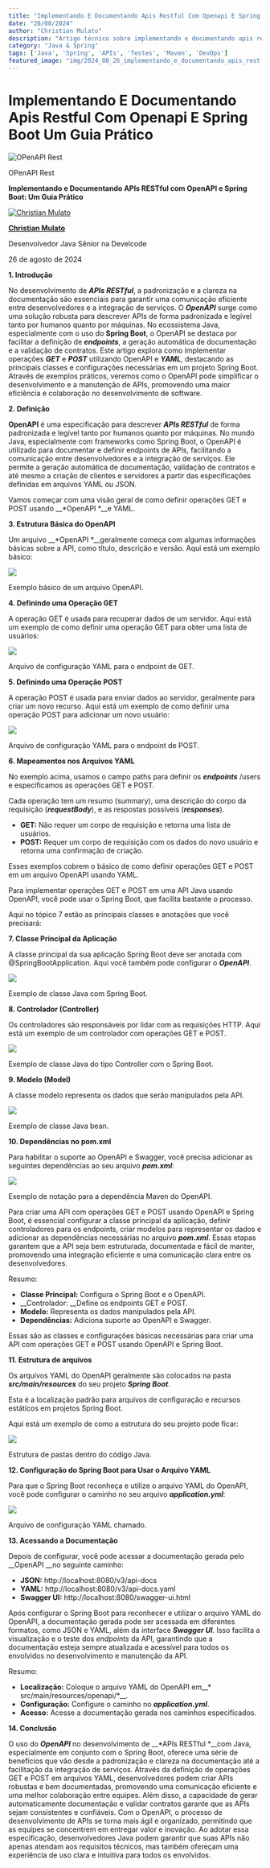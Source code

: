 ```yaml
---
title: "Implementando E Documentando Apis Restful Com Openapi E Spring Boot Um Guia Prático"
date: "26/08/2024"
author: "Christian Mulato"
description: "Artigo técnico sobre implementando e documentando apis restful com openapi e spring boot um guia prático"
category: "Java & Spring"
tags: ['Java', 'Spring', 'APIs', 'Testes', 'Maven', 'DevOps']
featured_image: "img/2024_08_26_implementando_e_documentando_apis_restful_com_openapi_e_spring_boot_um_guia_pratico_featured.jpg"
---
```


# Implementando E Documentando Apis Restful Com Openapi E Spring Boot Um Guia Prático

![OPenAPI Rest](img/image_not_found.png)

OPenAPI Rest

__Implementando e Documentando APIs RESTful com OpenAPI e Spring Boot: Um Guia Prático__

[![Christian Mulato](img/image_not_found.png)](https://www.linkedin.com/in/chmulato/)

__[Christian Mulato](https://www.linkedin.com/in/chmulato/)__

Desenvolvedor Java Sênior na Develcode

26 de agosto de 2024

__1\. Introdução__

 

No desenvolvimento de __*APIs RESTful*__, a padronização e a clareza na documentação são essenciais para garantir uma comunicação eficiente entre desenvolvedores e a integração de serviços\. O __*OpenAPI*__ surge como uma solução robusta para descrever APIs de forma padronizada e legível tanto por humanos quanto por máquinas\. No ecossistema Java, especialmente com o uso do __Spring Boot__, o OpenAPI se destaca por facilitar a definição de __*endpoints*__, a geração automática de documentação e a validação de contratos\. Este artigo explora como implementar operações __*GET*__ e __*POST*__ utilizando OpenAPI e __*YAML*__, destacando as principais classes e configurações necessárias em um projeto Spring Boot\. Através de exemplos práticos, veremos como o OpenAPI pode simplificar o desenvolvimento e a manutenção de APIs, promovendo uma maior eficiência e colaboração no desenvolvimento de software\.

 

__2\. Definição__

 

__OpenAPI__ é uma especificação para descrever __*APIs RESTful*__ de forma padronizada e legível tanto por humanos quanto por máquinas\. No mundo Java, especialmente com frameworks como Spring Boot, o OpenAPI é utilizado para documentar e definir endpoints de APIs, facilitando a comunicação entre desenvolvedores e a integração de serviços\. Ele permite a geração automática de documentação, validação de contratos e até mesmo a criação de clientes e servidores a partir das especificações definidas em arquivos YAML ou JSON\.

Vamos começar com uma visão geral de como definir operações GET e POST usando __*OpenAPI *__e YAML\.

 

__3\. Estrutura Básica do OpenAPI__

 

Um arquivo __*OpenAPI *__geralmente começa com algumas informações básicas sobre a API, como título, descrição e versão\. Aqui está um exemplo básico: 

![](img/image_not_found.png)

Exemplo básico de um arquivo OpenAPI\.

__4\. Definindo uma Operação GET__

 

A operação GET é usada para recuperar dados de um servidor\. Aqui está um exemplo de como definir uma operação GET para obter uma lista de usuários:

![](img/image_not_found.png)

Arquivo de configuração YAML para o endpoint de GET\.

 

__5\. Definindo uma Operação POST__

 

A operação POST é usada para enviar dados ao servidor, geralmente para criar um novo recurso\. Aqui está um exemplo de como definir uma operação POST para adicionar um novo usuário:

![](img/image_not_found.png)

Arquivo de configuração YAML para o endpoint de POST\.

__6\. Mapeamentos nos Arquivos YAML__

 

No exemplo acima, usamos o campo paths para definir os __*endpoints*__ /users e especificamos as operações GET e POST\.

Cada operação tem um resumo \(summary\), uma descrição do corpo da requisição \(__*requestBody*__\), e as respostas possíveis \(__*responses*__\)\.

- __GET:__ Não requer um corpo de requisição e retorna uma lista de usuários\.
- __POST:__ Requer um corpo de requisição com os dados do novo usuário e retorna uma confirmação de criação\.

Esses exemplos cobrem o básico de como definir operações GET e POST em um arquivo OpenAPI usando YAML\.

Para implementar operações GET e POST em uma API Java usando OpenAPI, você pode usar o Spring Boot, que facilita bastante o processo\.

Aqui no tópico 7 estão as principais classes e anotações que você precisará:

 

__7\. Classe Principal da Aplicação__

 

A classe principal da sua aplicação Spring Boot deve ser anotada com @SpringBootApplication\. Aqui você também pode configurar o __*OpenAPI*__\.

![](img/image_not_found.png)

Exemplo de classe Java com Spring Boot\.

 __8\. Controlador \(Controller\)__

 

Os controladores são responsáveis por lidar com as requisições HTTP\. Aqui está um exemplo de um controlador com operações GET e POST\.

![](img/image_not_found.png)

Exemplo de classe Java do tipo Controller com o Spring Boot\.

__9\. Modelo \(Model\)__

 

A classe modelo representa os dados que serão manipulados pela API\.

![](img/image_not_found.png)

Exemplo de classe Java bean\.

 

__10\. Dependências no pom\.xml__

 

Para habilitar o suporte ao OpenAPI e Swagger, você precisa adicionar as seguintes dependências ao seu arquivo __*pom\.xml*__:

![](img/image_not_found.png)

Exemplo de notação para a dependência Maven do OpenAPI\.

Para criar uma API com operações GET e POST usando OpenAPI e Spring Boot, é essencial configurar a classe principal da aplicação, definir controladores para os endpoints, criar modelos para representar os dados e adicionar as dependências necessárias no arquivo __*pom\.xml*__\. Essas etapas garantem que a API seja bem estruturada, documentada e fácil de manter, promovendo uma integração eficiente e uma comunicação clara entre os desenvolvedores\.

Resumo:

- __Classe Principal:__ Configura o Spring Boot e o OpenAPI\.
- __Controlador: __Define os endpoints GET e POST\.
- __Modelo:__ Representa os dados manipulados pela API\.
- __Dependências:__ Adiciona suporte ao OpenAPI e Swagger\.

Essas são as classes e configurações básicas necessárias para criar uma API com operações GET e POST usando OpenAPI e Spring Boot\.

 

__11\. Estrutura de arquivos__

 

Os arquivos YAML do OpenAPI geralmente são colocados na pasta __*src/main/resources*__ do seu projeto __*Spring Boot*__\.

Esta é a localização padrão para arquivos de configuração e recursos estáticos em projetos Spring Boot\.

Aqui está um exemplo de como a estrutura do seu projeto pode ficar:

![](img/image_not_found.png)

Estrutura de pastas dentro do código Java\.

 

__12\. Configuração do Spring Boot para Usar o Arquivo YAML__

 

Para que o Spring Boot reconheça e utilize o arquivo YAML do OpenAPI, você pode configurar o caminho no seu arquivo __*application\.yml*__:

![](img/image_not_found.png)

Arquivo de configuração YAML chamado\.

__13\. Acessando a Documentação__

 

Depois de configurar, você pode acessar a documentação gerada pelo __OpenAPI __no seguinte caminho:

- __JSON:__ http://localhost:8080/v3/api\-docs
- __YAML:__ http://localhost:8080/v3/api\-docs\.yaml
- __Swagger UI:__ http://localhost:8080/swagger\-ui\.html

Após configurar o Spring Boot para reconhecer e utilizar o arquivo YAML do OpenAPI, a documentação gerada pode ser acessada em diferentes formatos, como JSON e YAML, além da interface __*Swagger UI*__\. Isso facilita a visualização e o teste dos *endpoints* da API, garantindo que a documentação esteja sempre atualizada e acessível para todos os envolvidos no desenvolvimento e manutenção da API\.

Resumo:

- __Localização:__ Coloque o arquivo YAML do OpenAPI em__* src/main/resources/openapi/*__\.
- __Configuração:__ Configure o caminho no __*application\.yml*__\.
- __Acesso:__ Acesse a documentação gerada nos caminhos especificados\.

__14\. Conclusão__

O uso do __*OpenAPI*__ no desenvolvimento de __*APIs RESTful *__com Java, especialmente em conjunto com o Spring Boot, oferece uma série de benefícios que vão desde a padronização e clareza na documentação até a facilitação da integração de serviços\. Através da definição de operações GET e POST em arquivos YAML, desenvolvedores podem criar APIs robustas e bem documentadas, promovendo uma comunicação eficiente e uma melhor colaboração entre equipes\. Além disso, a capacidade de gerar automaticamente documentação e validar contratos garante que as APIs sejam consistentes e confiáveis\. Com o OpenAPI, o processo de desenvolvimento de APIs se torna mais ágil e organizado, permitindo que as equipes se concentrem em entregar valor e inovação\. Ao adotar essa especificação, desenvolvedores Java podem garantir que suas APIs não apenas atendam aos requisitos técnicos, mas também ofereçam uma experiência de uso clara e intuitiva para todos os envolvidos\.

